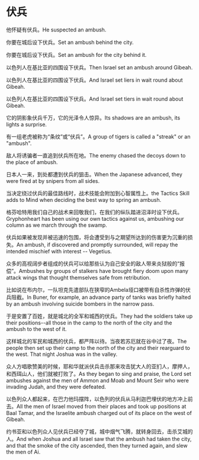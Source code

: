 # 伏兵

<p><span class="chinese">他怀疑有伏兵。</span><span class="english">He suspected an ambush.</span></p>

<p><span class="chinese">你要在城后设下伏兵。</span><span class="english">Set an ambush behind the city.</span></p>

<p><span class="chinese">你要在城后设下伏兵。</span><span class="english">Set an ambush for the city behind it.</span></p>

<p><span class="chinese">以色列人在基比亚的四围设下伏兵。</span><span class="english">Then Israel set an ambush around Gibeah.</span></p>

<p><span class="chinese">以色列人在基比亚的四围设下伏兵。</span><span class="english">And Israel set liers in wait round about Gibeah.</span></p>

<p><span class="chinese">以色列人在基比亚的四围设下伏兵。</span><span class="english">And Israel set tiers in wait round about Gibeah.</span></p>

<p><span class="chinese">它的阴影象伏兵千万，它的光泽令人惊异。</span><span class="english">Its shadows are an ambush, its lights a surprise.</span></p>

<p><span class="chinese">有一组老虎被称为“条纹”或“伏兵”。</span><span class="english">A group of tigers is called a "streak" or an "ambush".</span></p>

<p><span class="chinese">敌人将诱骗者一直追到伏兵所在地。</span><span class="english">The enemy chased the decoys down to the place of ambush.</span></p>

<p><span class="chinese">日本人一来，到处都遭到伏兵的狙击。</span><span class="english">When the Japanese advanced, they were fired at by snipers from all sides.</span></p>

<p><span class="chinese">当决定绕过伏兵的最佳路线时，战术技能会附加到心智属性上。</span><span class="english">the Tactics Skill adds to Mind when deciding the best way to spring an ambush.</span></p>

<p><span class="chinese">格芬哈特用我们自己的战术来回敬我们，在我们的纵队踏进沼泽时设下伏兵。</span><span class="english">Gryphonheart has been using our own tactics against us, ambushing our column as we march through the swamp.</span></p>

<p><span class="chinese">伏兵如果被发现并被迅速的包围，将会遭受到与之期望所达到的伤害更为沉重的损失。</span><span class="english">An ambush, if discovered and promptly surrounded, will repay the intended mischief with interest -- Vegetius.</span></p>

<p><span class="chinese">众多的高视阔步者组成的伏兵可以给那些认为自己安全的敌人带来炎狱般的“报偿”。</span><span class="english">Ambushes by groups of stalkers have brought fiery doom upon many attack wings that thought themselves safe from retribution.</span></p>

<p><span class="chinese">比如说在布内尔，一队坦克先遣部队在狭窄的Ambela垭口被带有自杀性炸弹的伏兵阻截。</span><span class="english">In Buner, for example, an advance party of tanks was briefly halted by an ambush involving suicide bombers in the narrow pass.</span></p>

<p><span class="chinese">于是安置了百姓，就是城北的全军和城西的伏兵。</span><span class="english">They had the soldiers take up their positions--all those in the camp to the north of the city and the ambush to the west of it.</span></p>

<p><span class="chinese">这样城北的军民和城西的伏兵，都严阵以待。当夜若苏厄就在谷中过了夜。</span><span class="english">The people then set up their camp to the north of the city and their rearguard to the west. That night Joshua was in the valley.</span></p>

<p><span class="chinese">众人方唱歌赞美的时候，耶和华就派伏兵击杀那来攻击犹大人的亚扪人，摩押人，和西珥山人，他们就被打败了。</span><span class="english">As they began to sing and praise, the Lord set ambushes against the men of Ammon and Moab and Mount Seir who were invading Judah, and they were defeated.</span></p>

<p><span class="chinese">以色列众人都起来，在巴力他玛摆阵，以色列的伏兵从马利迦巴埋伏的地方冲上前去。</span><span class="english">All the men of Israel moved from their places and took up positions at Baal Tamar, and the Israelite ambush charged out of its place on the west of Gibeah.</span></p>

<p><span class="chinese">约书亚和以色列众人见伏兵已经夺了城，城中烟气飞腾，就转身回去，击杀艾城的人。</span><span class="english">And when Joshua and all Israel saw that the ambush had taken the city, and that the smoke of the city ascended, then they turned again, and slew the men of Ai.</span></p>

